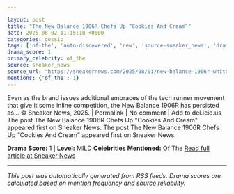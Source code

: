 ```yaml
---

layout: post
title: "The New Balance 1906R Chefs Up “Cookies And Cream”"
date: 2025-08-02 11:15:18 +0000
categories: gossip
tags: ['of-the', 'auto-discovered', 'new', 'source-sneaker_news', 'drama-mild']
drama_score: 1
primary_celebrity: of_the
source: sneaker_news
source_url: "https://sneakernews.com/2025/08/01/new-balance-1906r-white-black-u1906rci/"
mentions: {'of_the': 1}
---
```


Even as the brand issues additional embraces of the tech runner movement that give it some inline competition, the New Balance 1906R has persisted as... © Sneaker News, 2025. | Permalink | No comment | Add to del.icio.us The post The New Balance 1906R Chefs Up "Cookies And Cream" appeared first on Sneaker News. The post The New Balance 1906R Chefs Up “Cookies And Cream” appeared first on Sneaker News.

**Drama Score:** 1 | **Level:** MILD **Celebrities Mentioned:** Of The [Read full article at Sneaker News](https://sneakernews.com/2025/08/01/new-balance-1906r-white-black-u1906rci/)

---

*This post was automatically generated from RSS feeds. Drama scores are calculated based on mention frequency and source reliability.*